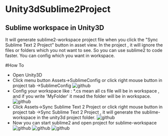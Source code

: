 ﻿Unity3dSublime2Project
======================

Sublime workspace in Unity3D
--------------
  It will generate sublime2-workspace project file when you click the "Sync Sublime Text 2 Project" button in asset view.
  In the project , it will ignore the files or folders which you not want to see. So you can use sublime2 to code faster.
  You can config which you want in workspace.

#How To
* Open Unity3D
* Click menu button Assets->SublimeConfig or click right mouse button in project tab ->SublimeConfig
![github](https://github.com/luzexi/Unity3DSublime2Project/blob/master/img1.png "img1")
* Config your workspace like : *.cs mean all cs file will be in workspace , and if you write 'MyFolder' it mead the folder will be in workspace.
![github](https://github.com/luzexi/Unity3DSublime2Project/blob/master/img3.png "img3")
* Click Assets->Sync Sublime Text 2 Project or click right mouse button in project tab ->Sync Sublime Text 2 Project , it will generate the sublime-workspace in the unity3d project folder.
![github](https://github.com/luzexi/Unity3DSublime2Project/blob/master/img2.png "img2")
* Now you can start sublime2 and open project for sublime-workspace
![github](https://github.com/luzexi/Unity3DSublime2Project/blob/master/img4.png "img4")
![github](https://github.com/luzexi/Unity3DSublime2Project/blob/master/img5.png "img5")
![github](https://github.com/luzexi/Unity3DSublime2Project/blob/master/img6.png "img6")

